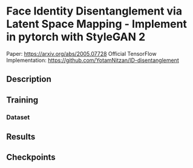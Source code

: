 # Face Identity Disentanglement via Latent Space Mapping - Implement in pytorch with StyleGAN 2

Paper: https://arxiv.org/abs/2005.07728
Official TensorFlow Implementation: https://github.com/YotamNitzan/ID-disentanglement

## Description

## Training

### Dataset

## Results

## Checkpoints
